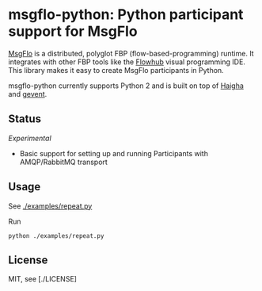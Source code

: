 # msgflo-python: Python participant support for MsgFlo

[MsgFlo](https://github.com/the-grid/msgflo) is a distributed, polyglot FBP (flow-based-programming)
runtime. It integrates with other FBP tools like the [Flowhub](http://flowhub.io) visual programming IDE.
This library makes it easy to create MsgFlo participants in Python.

msgflo-python currently supports Python 2 and is built on top of [Haigha](https://github.com/agoragames/haigha)
and [gevent](http://www.gevent.org/).

## Status

*Experimental*

* Basic support for setting up and running Participants with AMQP/RabbitMQ transport

## Usage

See [./examples/repeat.py](./examples/repeat.py)

Run

    python ./examples/repeat.py

## License

MIT, see [./LICENSE]
